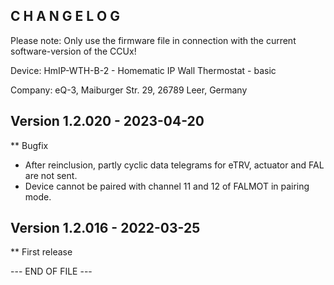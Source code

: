 ﻿C H A N G E L O G
-----------------

Please note: Only use the firmware file in connection with the current software-version of the CCUx!

Device: HmIP-WTH-B-2 - Homematic IP Wall Thermostat - basic

Company: eQ-3, Maiburger Str. 29, 26789 Leer, Germany


Version 1.2.020 - 2023-04-20
--------------------------------------------------------------

** Bugfix
   * After reinclusion, partly cyclic data telegrams for eTRV, actuator and FAL are not
     sent.
   * Device cannot be paired with channel 11 and 12 of FALMOT in pairing mode.


Version 1.2.016 - 2022-03-25
--------------------------------------------------------------

** First release


--- END OF FILE ---

